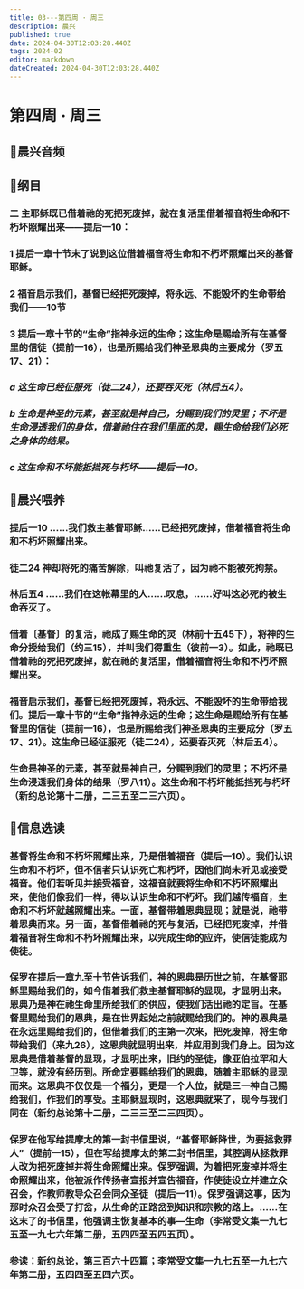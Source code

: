 ```yaml
---
title: 03---第四周 · 周三
description: 晨兴
published: true
date: 2024-04-30T12:03:28.440Z
tags: 2024-02
editor: markdown
dateCreated: 2024-04-30T12:03:28.440Z
---
```


# 第四周 · 周三
## 🎵晨兴音频

## 📖纲目

### 二   主耶稣既已借着祂的死把死废掉，就在复活里借着福音将生命和不朽坏照耀出来——提后一10：

### 1   提后一章十节末了说到这位借着福音将生命和不朽坏照耀出来的基督耶稣。

### 2   福音启示我们，基督已经把死废掉，将永远、不能毁坏的生命带给我们——10节

### 3   提后一章十节的“生命”指神永远的生命；这生命是赐给所有在基督里的信徒（提前一16），也是所赐给我们神圣恩典的主要成分（罗五17、21）：

### *a   这生命已经征服死（徒二24），还要吞灭死（林后五4）。*

### *b   生命是神圣的元素，甚至就是神自己，分赐到我们的灵里；不坏是生命浸透我们的身体，借着祂住在我们里面的灵，赐生命给我们必死之身体的结果。*

### *c   这生命和不坏能抵挡死与朽坏——提后一10。*

## 📖晨兴喂养

### **提后一10**    **……我们救主基督耶稣……已经把死废掉，借着福音将生命和不朽坏照耀出来。**

### **徒二24**    **神却将死的痛苦解除，叫祂复活了，因为祂不能被死拘禁。**

### **林后五4**    **……我们在这帐幕里的人……叹息，……好叫这必死的被生命吞灭了。**

### 借着〔基督〕的复活，祂成了赐生命的灵（林前十五45下），将神的生命分授给我们（约三15），并叫我们得重生（彼前一3）。如此，祂既已借着祂的死把死废掉，就在祂的复活里，借着福音将生命和不朽坏照耀出来。

### 福音启示我们，基督已经把死废掉，将永远、不能毁坏的生命带给我们。提后一章十节的“生命”指神永远的生命；这生命是赐给所有在基督里的信徒（提前一16），也是所赐给我们神圣恩典的主要成分（罗五17、21）。这生命已经征服死（徒二24），还要吞灭死（林后五4）。

### 生命是神圣的元素，甚至就是神自己，分赐到我们的灵里；不朽坏是生命浸透我们身体的结果（罗八11）。这生命和不朽坏能抵挡死与朽坏（新约总论第十二册，二三五至二三六页）。

## 📖信息选读

### 基督将生命和不朽坏照耀出来，乃是借着福音（提后一10）。我们认识生命和不朽坏，但不信者只认识死亡和朽坏，因他们尚未听见或接受福音。他们若听见并接受福音，这福音就要将生命和不朽坏照耀出来，使他们像我们一样，得以认识生命和不朽坏。我们越传福音，生命和不朽坏就越照耀出来。一面，基督带着恩典显现；就是说，祂带着恩典而来。另一面，基督借着祂的死与复活，已经把死废掉，并借着福音将生命和不朽坏照耀出来，以完成生命的应许，使信徒能成为使徒。

### 保罗在提后一章九至十节告诉我们，神的恩典是历世之前，在基督耶稣里赐给我们的，如今借着我们救主基督耶稣的显现，才显明出来。恩典乃是神在祂生命里所给我们的供应，使我们活出祂的定旨。在基督里赐给我们的恩典，是在世界起始之前就赐给我们的。神的恩典是在永远里赐给我们的，但借着我们的主第一次来，把死废掉，将生命带给我们（来九26），这恩典就显明出来，并应用到我们身上。因为这恩典是借着基督的显现，才显明出来，旧约的圣徒，像亚伯拉罕和大卫等，就没有经历到。所命定要赐给我们的恩典，随着主耶稣的显现而来。这恩典不仅仅是一个福分，更是一个人位，就是三一神自己赐给我们，作我们的享受。主耶稣显现时，这恩典就来了，现今与我们同在（新约总论第十二册，二三三至二三四页）。

### 保罗在他写给提摩太的第一封书信里说，“基督耶稣降世，为要拯救罪人”（提前一15），但在写给提摩太的第二封书信里，其腔调从拯救罪人改为把死废掉并将生命照耀出来。保罗强调，为着把死废掉并将生命照耀出来，他被派作传扬者宣报并宣告福音，作使徒设立并建立众召会，作教师教导众召会同众圣徒（提后一11）。保罗强调这事，因为那时众召会受了打岔，从生命的正路岔到知识和宗教的路上。……在这末了的书信里，他强调主恢复基本的事—生命（李常受文集一九七五至一九七六年第二册，五四四至五四五页）。

### 参读：新约总论，第三百六十四篇；李常受文集一九七五至一九七六年第二册，五四四至五四六页。
<!-- Google tag (gtag.js) -->
<script async src="https://www.googletagmanager.com/gtag/js?id=G-1P8709Z16T"></script>
<script>
  window.dataLayer = window.dataLayer || [];
  function gtag(){dataLayer.push(arguments);}
  gtag('js', new Date());

  gtag('config', 'G-1P8709Z16T');
</script>